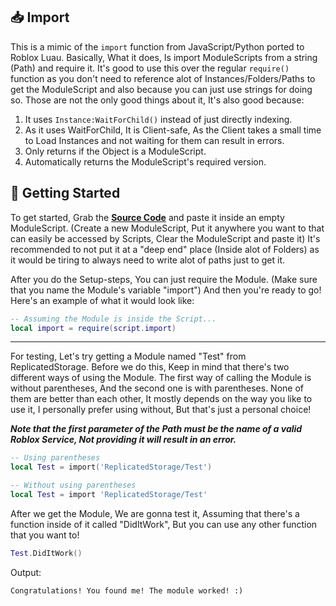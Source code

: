## 📥 Import
This is a mimic of the `import` function from JavaScript/Python ported to Roblox Luau. Basically, What it does, Is import ModuleScripts from a string (Path) and require it. It's good to use this over the regular `require()` function as you don't need to reference alot of Instances/Folders/Paths to get the ModuleScript and also because you can just use strings for doing so. Those are not the only good things about it, It's also good because:

1. It uses `Instance:WaitForChild()` instead of just directly indexing.
2. As it uses WaitForChild, It is Client-safe, As the Client takes a small time to Load Instances and not waiting for them can result in errors.
3. Only returns if the Object is a ModuleScript.
4. Automatically returns the ModuleScript's required version.

## 🧪 Getting Started
To get started, Grab the [**Source Code**](https://github.com/CrunchAstroX/import/blob/main/src/init.lua) and paste it inside an empty ModuleScript. (Create a new ModuleScript, Put it anywhere you want to that can easily be accessed by Scripts, Clear the ModuleScript and paste it) It's recommended to not put it at a "deep end" place (Inside alot of Folders) as it would be tiring to always need to write alot of paths just to get it.

After you do the Setup-steps, You can just require the Module. (Make sure that you name the Module's variable "import") And then you're ready to go! Here's an example of what it would look like:

```lua
-- Assuming the Module is inside the Script...
local import = require(script.import)
```

<hr class = "solid">

For testing, Let's try getting a Module named "Test" from ReplicatedStorage. Before we do this, Keep in mind that there's two different ways of using the Module. The first way of calling the Module is without parentheses, And the second one is with parentheses. None of them are better than each other, It mostly depends on the way you like to use it, I personally prefer using without, But that's just a personal choice!

_**Note that the first parameter of the Path must be the name of a valid Roblox Service, Not providing it will result in an error.**_

```lua
-- Using parentheses
local Test = import('ReplicatedStorage/Test')

-- Without using parentheses
local Test = import 'ReplicatedStorage/Test'
```

After we get the Module, We are gonna test it, Assuming that there's a function inside of it called "DidItWork", But you can use any other function that you want to!

```lua
Test.DidItWork()
```

Output:

```
Congratulations! You found me! The module worked! :)
```
